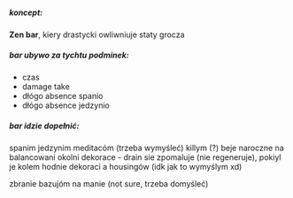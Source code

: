 ##### koncept:
**Zen bar**, kiery drastycki owliwniuje staty grocza

##### bar ubywo za tychtu podminek:
- czas
- damage take
- dłógo absence spanio
- dłógo absence jedzynio
##### bar idzie dopełnić:
spanim
jedzynim
meditacóm (trzeba wymyśleć)
killym (?) beje naroczne na balancowani
okolni dekorace - drain sie zpomaluje (nie regeneruje), pokiyl je kolem hodnie dekoraci a housingów (idk jak to wymyślym xd)


zbranie bazujóm na manie (not sure, trzeba domyśleć)